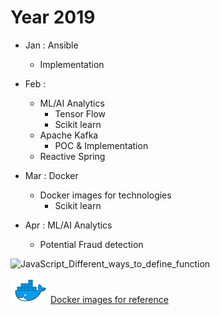 # Year 2019

- Jan : Ansible
  - Implementation

- Feb : 
  - ML/AI Analytics
    - Tensor Flow
    - Scikit learn
  - Apache Kafka
    - POC & Implementation
  - Reactive Spring

- Mar : Docker
  - Docker images for technologies
    - Scikit learn

- Apr : ML/AI Analytics
  - Potential Fraud detection

![JavaScript_Different_ways_to_define_function](./docs/JavaScript_Different_ways_to_define_function.mhtml)

![Octocat](./DockerHub.png)  [Docker images for reference](https://hub.docker.com/u/thinkforward)
